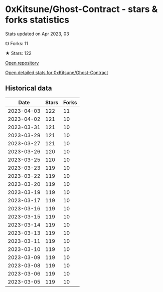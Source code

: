 # 0xKitsune/Ghost-Contract - stars & forks statistics

Stats updated on Apr 2023, 03

☋ Forks: 11

★ Stars: 122

[Open repository](https://github.com/0xKitsune/Ghost-Contract)

[Open detailed stats for 0xKitsune/Ghost-Contract](https://reviewgithub.com/rep/0xKitsune/Ghost-Contract)

## Historical data
| Date | Stars | Forks |
|------|-------|-------|
| 2023-04-03 | 122 | 11 | 
| 2023-04-02 | 121 | 10 | 
| 2023-03-31 | 121 | 10 | 
| 2023-03-29 | 121 | 10 | 
| 2023-03-27 | 121 | 10 | 
| 2023-03-26 | 120 | 10 | 
| 2023-03-25 | 120 | 10 | 
| 2023-03-23 | 119 | 10 | 
| 2023-03-22 | 119 | 10 | 
| 2023-03-20 | 119 | 10 | 
| 2023-03-19 | 119 | 10 | 
| 2023-03-17 | 119 | 10 | 
| 2023-03-16 | 119 | 10 | 
| 2023-03-15 | 119 | 10 | 
| 2023-03-14 | 119 | 10 | 
| 2023-03-13 | 119 | 10 | 
| 2023-03-11 | 119 | 10 | 
| 2023-03-10 | 119 | 10 | 
| 2023-03-09 | 119 | 10 | 
| 2023-03-08 | 119 | 10 | 
| 2023-03-06 | 119 | 10 | 
| 2023-03-05 | 119 | 10 | 

